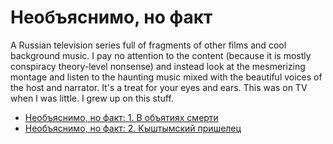 # Необъяснимо, но факт

A Russian television series full of fragments of other films and cool background music. I pay no attention to the content (because it is mostly conspiracy theory-level nonsense) and instead look at the mesmerizing montage and listen to the haunting music mixed with the beautiful voices of the host and narrator. It's a treat for your eyes and ears. This was on TV when I was little. I grew up on this stuff.

* [Необъяснимо, но факт: 1. В объятиях смерти](2025/09/27/nnf-001.md)
* [Необъяснимо, но факт: 2. Кыштымский пришелец](../2025/09/25/nnf-002.md)
